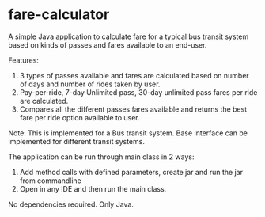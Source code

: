 # fare-calculator
A simple Java application to calculate fare for a typical bus transit system based on kinds of passes and fares available to an end-user.

Features: 
 1. 3 types of passes available and fares are calculated based on number of days and number of rides taken by user.
 2. Pay-per-ride, 7-day Unlimited pass, 30-day unlimited pass fares per ride are calculated. 
 3. Compares all the different passes fares available and returns the best fare per ride option available to user.
 
Note: This is implemented for a Bus transit system. Base interface can be implemented for different transit systems.

The application can be run through main class in 2 ways:
1. Add method calls with defined parameters, create jar and run the jar from commandline
2. Open in any IDE and then run the main class.

No dependencies required. Only Java.
